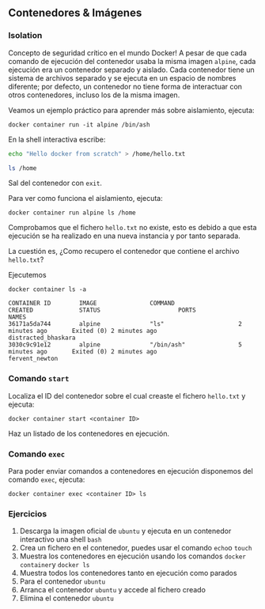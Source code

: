 ## Contenedores & Imágenes

### Isolation

Concepto de seguridad crítico en el mundo Docker! A pesar de que cada comando de ejecución del contenedor usaba la misma imagen `alpine`, cada ejecución era un contenedor separado y aislado. Cada contenedor tiene un sistema de archivos separado y se ejecuta en un espacio de nombres diferente; por defecto, un contenedor no tiene forma de interactuar con otros contenedores, incluso los de la misma imagen. 

Veamos un ejemplo práctico para aprender más sobre aislamiento, ejecuta:
```
docker container run -it alpine /bin/ash
```

En la shell interactiva escribe:
```sh
echo "Hello docker from scratch" > /home/hello.txt

ls /home
```

Sal del contenedor con `exit`.

Para ver como funciona el aislamiento, ejecuta:
```
docker container run alpine ls /home
```

Comprobamos que el fichero `hello.txt` no existe, esto es debido a que esta ejecución se ha realizado en una nueva instancia y por tanto separada.

La cuestión es, ¿Como recupero el contenedor que contiene el archivo `hello.txt`?

Ejecutemos

```
docker container ls -a
```
```
CONTAINER ID        IMAGE               COMMAND                  CREATED             STATUS                      PORTS               NAMES
36171a5da744        alpine              "ls"                     2 minutes ago       Exited (0) 2 minutes ago                        distracted_bhaskara
3030c9c91e12        alpine              "/bin/ash"               5 minutes ago       Exited (0) 2 minutes ago                        fervent_newton
```

### Comando `start`
Localiza el ID del contenedor sobre el cual creaste el fichero `hello.txt` y ejecuta:
```
docker container start <container ID>
```
Haz un listado de los contenedores en ejecución.

### Comando `exec`
Para poder enviar comandos a contenedores en ejecución disponemos del comando `exec`, ejecuta:

```
docker container exec <container ID> ls
```

### Ejercicios
1. Descarga la imagen oficial de `ubuntu` y ejecuta en un contenedor interactivo una shell `bash`
2. Crea un fichero en el contenedor, puedes usar el comando `echo`o `touch`
3. Muestra los contenedores en ejecución usando los comandos `docker container`y `docker ls`
4. Muestra todos los contenedores tanto en ejecución como parados
5. Para el contenedor `ubuntu`
6. Arranca el contenedor `ubuntu` y accede al fichero creado
7. Elimina el contenedor `ubuntu`


